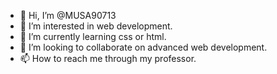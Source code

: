 - 👋 Hi, I’m @MUSA90713
- 👀 I’m interested in web development.
- 🌱 I’m currently learning css or html.
- 💞️ I’m looking to collaborate on advanced web development.
- 📫 How to reach me through my professor.

<!---
MUSS90713/MUSS90713 is a ✨ special ✨ repository because its `README.md` (this file) appears on your GitHub profile.
You can click the Preview link to take a look at your changes.
--->
